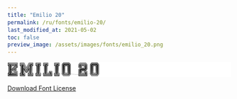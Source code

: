 ```yaml
---
title: "Emilio 20"
permalink: /ru/fonts/emilio-20/
last_modified_at: 2021-05-02
toc: false
preview_image: /assets/images/fonts/emilio_20.png
---
```

![Baumans](/assets/images/fonts/emilio_20.png)

[Download Font License](https://github.com/inkstitch/inkstitch/tree/main/fonts/emilio_20/LICENSE)

